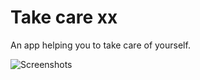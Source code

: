 # Take care xx

An app helping you to take care of yourself. 

![Screenshots](https://github.com/anna-wro/takecare/blob/master/screenshots/screens-mobile.png)
